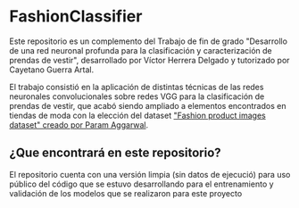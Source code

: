 # FashionClassifier
Este repositorio es un complemento del Trabajo de fin de grado "Desarrollo de una red neuronal profunda para la clasificación y caracterización de prendas de vestir", desarrollado por Víctor Herrera Delgado y tutorizado por Cayetano Guerra Artal. 

El trabajo consistió en la aplicación de distintas técnicas de las redes neuronales convolucionales sobre redes VGG para la clasificación de prendas de vestir, que acabó siendo ampliado a elementos encontrados en tiendas de moda con la elección del dataset ["Fashion product images dataset" creado por Param Aggarwal](https://github.com/user/repo/blob/branch/other_file.md).

## ¿Que encontrará en este repositorio?
El repositorio cuenta con una versión limpia (sin datos de ejecució) para uso público del código que se estuvo desarrollando para el entrenamiento y validación de los modelos que se realizaron para este proyecto
